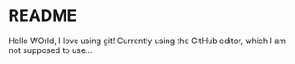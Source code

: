 # README #

Hello WOrld, I love using git!
Currently using the GitHub editor, which I am not supposed to use...
